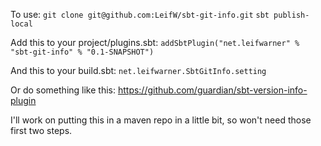 To use:
`git clone git@github.com:LeifW/sbt-git-info.git`
`sbt publish-local`

Add this to your project/plugins.sbt:
`addSbtPlugin("net.leifwarner" % "sbt-git-info" % "0.1-SNAPSHOT")`

And this to your build.sbt:
`net.leifwarner.SbtGitInfo.setting`

Or do something like this: https://github.com/guardian/sbt-version-info-plugin

I'll work on putting this in a maven repo in a little bit, so won't need those first two steps.
